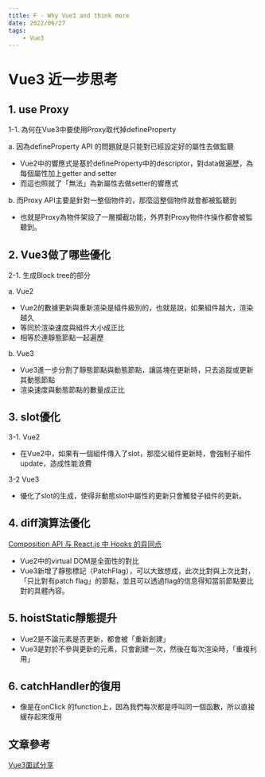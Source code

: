 ```yaml
---
title: F - Why Vue3 and think more
date: 2022/06/27
tags: 
    - Vue3
---
```

# Vue3 近一步思考
## 1. use Proxy
1-1. 為何在Vue3中要使用Proxy取代掉defineProperty

a. 因為defineProperty API 的問題就是只能對已經設定好的屬性去做監聽
* Vue2中的響應式是基於defineProperty中的descriptor，對data做遍歷，為每個屬性加上getter and setter
* 而這也照就了「無法」為新屬性去做setter的響應式

b. 而Proxy API主要是針對一整個物件的，那麼這整個物件就會都被監聽到
* 也就是Proxy為物件架設了一層攔截功能，外界對Proxy物件作操作都會被監聽到。

## 2. Vue3做了哪些優化
2-1. 生成Block tree的部分

a. Vue2
* Vue2的數據更新與重新渲染是組件級別的，也就是說，如果組件越大，渲染越久
* 等同於渲染速度與組件大小成正比
* 相等於連靜態節點一起遍歷

b. Vue3
* Vue3進一步分割了靜態節點與動態節點，讓區塊在更新時，只去追蹤或更新其動態節點
* 渲染速度與動態節點的數量成正比

## 3. slot優化

3-1. Vue2
* 在Vue2中，如果有一個組件傳入了slot，那麼父組件更新時，會強制子組件update，造成性能浪費

3-2 Vue3
* 優化了slot的生成，使得非動態slot中屬性的更新只會觸發子組件的更新。

## 4. diff演算法優化
[Composition API 与 React.js 中 Hooks 的异同点](https://juejin.cn/post/7099822058879582245)
* Vue2中的virtual DOM是全面性的對比
* Vue3新增了靜態標記（PatchFlag），可以大致想成，此次比對與上次比對，「只比對有patch flag」的節點，並且可以透過flag的信息得知當前節點要比對的具體內容。

## 5. hoistStatic靜態提升
* Vue2是不論元素是否更新，都會被「重新創建」
* Vue3是對於不參與更新的元素，只會創建一次，然後在每次渲染時，「重複利用」

## 6. catchHandler的復用
* 像是在onClick 的function上，因為我們每次都是呼叫同一個函數，所以直接緩存起來復用

## 文章參考
[Vue3面試分享](https://zhuanlan.zhihu.com/p/335478785)
